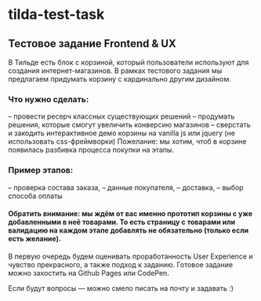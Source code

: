 # tilda-test-task
## Тестовое задание Frontend & UX
В Тильде есть блок с корзиной, который пользователи используют для создания интернет-магазинов. В рамках тестового задания мы предлагаем придумать корзину с кардинально другим дизайном.
### Что нужно сделать:
– провести ресерч классных существующих решений
– продумать решения, которые смогут увеличить конверсию магазинов
– сверстать и закодить интерактивное демо корзины на vanilla js или jquery (не использовать css-фреймворки)
Пожелание: мы хотим, чтоб в корзине появилась разбивка процесса покупки на этапы.

### Пример этапов:
– проверка состава заказа,
– данные покупателя,
– доставка,
– выбор способа оплаты

#### Обратить внимание: мы ждём от вас именно прототип корзины с уже добавленными в неё товарами. То есть страницу с товарами или валидацию на каждом этапе добавлять не обязательно (только если есть желание).
В первую очередь будем оценивать проработанность User Experience и чувство прекрасного, а также подход к заданию. Готовое задание можно захостить на Github Pages или CodePen.

Если будут вопросы — можно смело писать на почту и задавать :)
